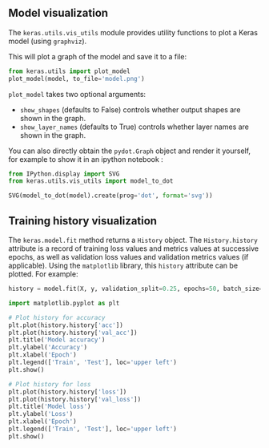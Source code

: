 
## Model visualization

The `keras.utils.vis_utils` module provides utility functions to plot
a Keras model (using `graphviz`).

This will plot a graph of the model and save it to a file:
```python
from keras.utils import plot_model
plot_model(model, to_file='model.png')
```

`plot_model` takes two optional arguments:

- `show_shapes` (defaults to False) controls whether output shapes are shown in the graph.
- `show_layer_names` (defaults to True) controls whether layer names are shown in the graph.

You can also directly obtain the `pydot.Graph` object and render it yourself,
for example to show it in an ipython notebook :
```python
from IPython.display import SVG
from keras.utils.vis_utils import model_to_dot

SVG(model_to_dot(model).create(prog='dot', format='svg'))
```

## Training history visualization

The `keras.model.fit` method returns a `History` object. The `History.history` attribute is a record of training loss values and metrics values at successive epochs, as well as validation loss values and validation metrics values (if applicable). Using the `matplotlib` library, this `history` attribute can be plotted. For example:

```python
history = model.fit(X, y, validation_split=0.25, epochs=50, batch_size=16, verbose=1)

import matplotlib.pyplot as plt

# Plot history for accuracy
plt.plot(history.history['acc'])
plt.plot(history.history['val_acc'])
plt.title('Model accuracy')
plt.ylabel('Accuracy')
plt.xlabel('Epoch')
plt.legend(['Train', 'Test'], loc='upper left')
plt.show()

# Plot history for loss
plt.plot(history.history['loss'])
plt.plot(history.history['val_loss'])
plt.title('Model loss')
plt.ylabel('Loss')
plt.xlabel('Epoch')
plt.legend(['Train', 'Test'], loc='upper left')
plt.show()

```
